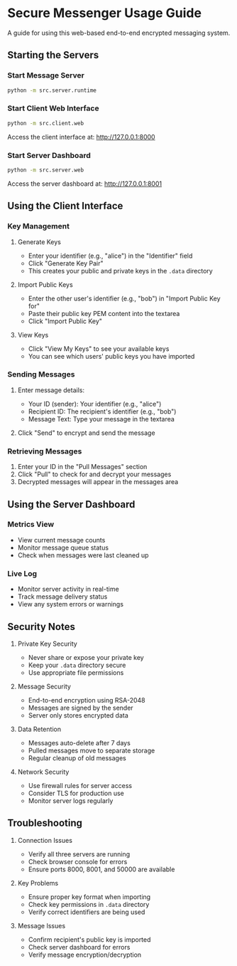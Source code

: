# Secure Messenger Usage Guide

A guide for using this web-based end-to-end encrypted messaging system.

## Starting the Servers

### Start Message Server
```bash
python -m src.server.runtime
```

### Start Client Web Interface
```bash
python -m src.client.web
```
Access the client interface at: http://127.0.0.1:8000

### Start Server Dashboard
```bash
python -m src.server.web
```
Access the server dashboard at: http://127.0.0.1:8001

## Using the Client Interface

### Key Management

1. Generate Keys
   - Enter your identifier (e.g., "alice") in the "Identifier" field
   - Click "Generate Key Pair"
   - This creates your public and private keys in the `.data` directory

2. Import Public Keys
   - Enter the other user's identifier (e.g., "bob") in "Import Public Key for"
   - Paste their public key PEM content into the textarea
   - Click "Import Public Key"

3. View Keys
   - Click "View My Keys" to see your available keys
   - You can see which users' public keys you have imported

### Sending Messages

1. Enter message details:
   - Your ID (sender): Your identifier (e.g., "alice")
   - Recipient ID: The recipient's identifier (e.g., "bob")
   - Message Text: Type your message in the textarea
   
2. Click "Send" to encrypt and send the message

### Retrieving Messages

1. Enter your ID in the "Pull Messages" section
2. Click "Pull" to check for and decrypt your messages
3. Decrypted messages will appear in the messages area

## Using the Server Dashboard

### Metrics View
- View current message counts
- Monitor message queue status
- Check when messages were last cleaned up

### Live Log
- Monitor server activity in real-time
- Track message delivery status
- View any system errors or warnings

## Security Notes

1. Private Key Security
   - Never share or expose your private key
   - Keep your `.data` directory secure
   - Use appropriate file permissions

2. Message Security
   - End-to-end encryption using RSA-2048
   - Messages are signed by the sender
   - Server only stores encrypted data

3. Data Retention
   - Messages auto-delete after 7 days
   - Pulled messages move to separate storage
   - Regular cleanup of old messages

4. Network Security
   - Use firewall rules for server access
   - Consider TLS for production use
   - Monitor server logs regularly

## Troubleshooting

1. Connection Issues
   - Verify all three servers are running
   - Check browser console for errors
   - Ensure ports 8000, 8001, and 50000 are available

2. Key Problems
   - Ensure proper key format when importing
   - Check key permissions in `.data` directory
   - Verify correct identifiers are being used

3. Message Issues
   - Confirm recipient's public key is imported
   - Check server dashboard for errors
   - Verify message encryption/decryption